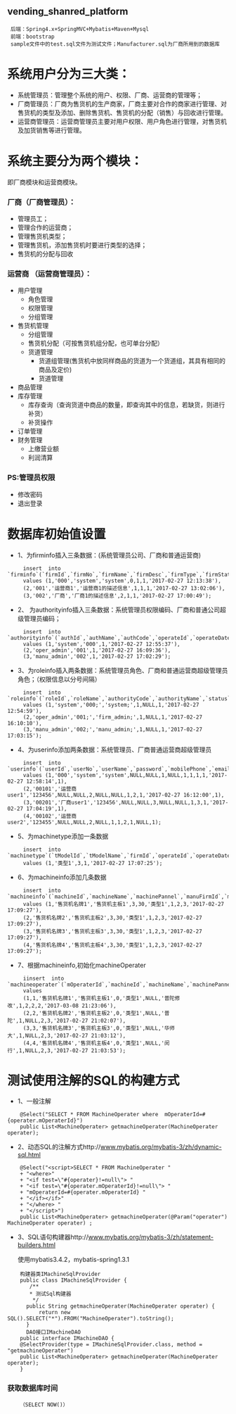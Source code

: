 vending_shanred_platform 
--------

     后端：Spring4.x+SpringMVC+Mybatis+Maven+Mysql 
     前端：bootstrap 
     sample文件中的test.sql文件为测试文件；Manufacturer.sql为厂商所用到的数据库

# 系统用户分为三大类： 
- 系统管理员：管理整个系统的用户、权限、厂商、运营商的管理等；
- 厂商管理员：厂商为售货机的生产商家，厂商主要对合作的商家进行管理、对售货机的类型及添加、删除售货机、售货机的分配（销售）与回收进行管理。
- 运营商管理员：运营商管理员主要对用户权限、用户角色进行管理，对售货机及加货销售等进行管理。
 
# 系统主要分为两个模块： 
  即厂商模块和运营商模块。
### 厂商（厂商管理员）：
 - 管理员工；
 - 管理合作的运营商；
 - 管理售货机类型；
 - 管理售货机，添加售货机时要进行类型的选择；
 - 售货机的分配与回收

### 运营商 （运营商管理员）：
 * 用户管理
     * 角色管理
     * 权限管理
     * 分组管理
 * 售货机管理
     * 分组管理
     * 售货机分配（可按售货机组分配，也可单台分配）
     * 货道管理 
        - 货道组管理(售货机中放同样商品的货道为一个货道组，其具有相同的商品及定价)
        - 货道管理
 * 商品管理 
 * 库存管理
     * 库存查询（查询货道中商品的数量，即查询其中的信息，若缺货，则进行补货）
     * 补货操作
 * 订单管理
 * 财务管理
     * 上缴营业额
     * 利润清算
    
### PS:管理员权限
 * 修改密码
 * 退出登录

# 数据库初始值设置

 * 1、为firminfo插入三条数据：(系统管理员公司、厂商和普通运营商)
```
     insert  into `firminfo`(`firmId`,`firmNo`,`firmName`,`firmDesc`,`firmType`,`firmStatus`,`operateId`,`operateDate`) 
     values (1,'000','system','system',0,1,1,'2017-02-27 12:13:38'),
     (2,'001','运营商1','运营商1的描述信息',1,1,1,'2017-02-27 13:02:06'),
     (3,'002','厂商','厂商1的描述信息',2,1,1,'2017-02-27 17:00:49');
``` 
* 2、 为authorityinfo插入三条数据：系统管理员权限编码、厂商和普通公司超级管理员编码；
```
     insert  into `authorityinfo`(`authId`,`authName`,`authCode`,`operateId`,`operateDate`) 
     values (1,'system','000',1,'2017-02-27 12:55:37'),
     (2,'oper_admin','001',1,'2017-02-27 16:09:36'),
     (3,'manu_admin','002',1,'2017-02-27 17:02:29');
```    
* 3、为roleinfo插入两条数据：系统管理员角色、厂商和普通运营商超级管理员角色；（权限信息以分号间隔）
``` 
     insert  into `roleinfo`(`roleId`,`roleName`,`authorityCode`,`authorityName`,`status`,`firmId`,`operateId`,`operateDate`) 
     values (1,'system','000;','system;',1,NULL,1,'2017-02-27 12:54:59'),
     (2,'oper_admin','001;','firm_admin;',1,NULL,1,'2017-02-27 16:10:10'),
     (3,'manu_admin','002;','manu_admin;',1,NULL,1,'2017-02-27 17:03:15');
```
* 4、为userinfo添加两条数据：系统管理员、厂商普通运营商超级管理员
```
     insert  into `userinfo`(`userId`,`userNo`,`userName`,`password`,`mobilePhone`,`email`,`roleId`,`roleName`,`groupId`,`status`,`firmId`,`parentUserId`,`operateDate`,`operateId`) 
     values (1,'000','system','system',NULL,NULL,1,NULL,1,1,1,1,'2017-02-27 12:58:14',1),
     (2,'00101','运营商user1','123456',NULL,NULL,2,NULL,NULL,1,2,1,'2017-02-27 16:12:00',1),
     (3,'00201','厂商user1','123456',NULL,NULL,3,NULL,NULL,1,3,1,'2017-02-27 17:04:19',1),
     (4,'00102','运营商user2','123455',NULL,NULL,2,NULL,1,1,2,1,NULL,1);
```    
* 5、为machinetype添加一条数据
```
     insert  into `machinetype`(`tModelId`,`tModelName`,`firmId`,`operateId`,`operateDate`) 
     values (1,'类型1',3,1,'2017-02-27 17:07:25');
```
* 6、为machineinfo添加几条数据
```
     insert  into `machineinfo`(`machineId`,`machineName`,`machinePannel`,`manuFirmId`,`machinePrice`,`tModelName`,`manuMachineStatus`,`operFirmId`,`operateId`,`operateDate`) 
     values (1,'售货机名牌1','售货机主板1',3,30,'类型1',1,2,3,'2017-02-27 17:09:27'),
     (2,'售货机名牌2','售货机主板2',3,30,'类型1',1,2,3,'2017-02-27 17:09:27'),
     (3,'售货机名牌3','售货机主板3',3,30,'类型1',1,2,3,'2017-02-27 17:09:27'),
     (4,'售货机名牌4','售货机主板4',3,30,'类型1',1,2,3,'2017-02-27 17:09:27');
```
* 7、根据machineinfo,初始化machineOperater
```
     iinsert  into `machineoperater`(`mOperaterId`,`machineId`,`machineName`,`machinePannel`,`machineAssign`,`tModelName`,`userId`,`machineAddress`,`machineStatus`,`groupId`,`operFirmId`,`operateId`,`operateDate`) 
     values 
     (1,1,'售货机名牌1','售货机主板1',0,'类型1',NULL,'普陀修改',1,2,2,2,'2017-03-08 21:23:06'),
     (2,2,'售货机名牌2','售货机主板2',0,'类型1',NULL,'普陀',1,NULL,2,3,'2017-02-27 21:02:07'),
     (3,3,'售货机名牌3','售货机主板3',0,'类型1',NULL,'华师大',1,NULL,2,3,'2017-02-27 21:03:12'),
     (4,4,'售货机名牌4','售货机主板4',0,'类型1',NULL,'闵行',1,NULL,2,3,'2017-02-27 21:03:53');
```
# 测试使用注解的SQL的构建方式
* 1、一般注解
```
    @Select("SELECT * FROM MachineOperater where  mOperaterId=#{operater.mOperaterId}")
    public List<MachineOperater> getmachineOperater(MachineOperater operater);

```
* 2、动态SQL的注解方式http://www.mybatis.org/mybatis-3/zh/dynamic-sql.html
```
    @Select("<script>SELECT * FROM MachineOperater "
    + "<where>"
    + "<if test=\"#{operater}!=null\"> "
    + "<if test=\"#{operater.mOperaterId}!=null\"> "
    + "mOperaterId=#{operater.mOperaterId} "
    + "</if></if>"
    + "</where> "
    + "</script>")
    public List<MachineOperater> getmachineOperater(@Param("operater") MachineOperater operater) ;
```
* 3、SQL语句构建器http://www.mybatis.org/mybatis-3/zh/statement-builders.html
     
     使用mybatis3.4.2，mybatis-spring1.3.1
```
    构建器类IMachineSqlProvider
    public class IMachineSqlProvider {
       /**
       * 测试Sql构建器
        */
      public String getmachineOperater(MachineOperater operater) {
          return new SQL().SELECT("*").FROM("MachineOperater").toString();
      }
      DAO接口IMachineDAO
    public interface IMachineDAO {
    @SelectProvider(type = IMachineSqlProvider.class, method = "getmachineOperater")
    public List<MachineOperater> getmachineOperater(MachineOperater operater);
    }
```

### 获取数据库时间
```
    （SELECT NOW()）
```
